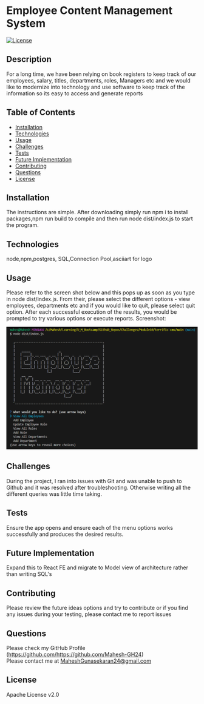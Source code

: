 # Employee Content Management System
   [![License](https://img.shields.io/badge/License-Apache_2.0-blue.svg)](https://opensource.org/licenses/Apache-2.0)

   ## Description

   For a long time, we have been relying on book registers to keep track of our employees, salary, titles, departments, roles, Managers etc and we would like to modernize into technology and use software to keep track of the information so its easy to access and generate reports

   ## Table of Contents

   - [Installation](#installation)
   - [Technologies](#Technologies)
   - [Usage](#usage)
   - [Challenges](#challenges)
   - [Tests](#tests)
   - [Future Implementation](#Future-Implementation)
   - [Contributing](#Contributing)
   - [Questions](#questions)
   - [License](#license)

   ## Installation
   The instructions are simple. After downloading simply run npm i to install packages,npm run build to compile and then run node dist/index.js to start the program.

   ## Technologies
   node,npm,postgres, SQL,Connection Pool,asciiart for logo

   ## Usage
   Please refer to the screen shot below and this pops up as soon as you type in node dist/index.js. From their, please select the different options - view employees, departments etc and if you would like to quit, please select quit option. After each successful execution of the results, you would be prompted to try various options or execute reports.
   Screenshot:

   ![index](/main/assets/images/CMS_EntryScreen.png)
   

   ## Challenges
   During the project, I ran into issues with Git and was unable to push to Github and it was resolved after troubleshooting. Otherwise writing all the different queries was little time taking.

   ## Tests
   Ensure the app opens and ensure each of the menu options works successfully and produces the desired results.

   ## Future Implementation
   Expand this to React FE and migrate to Model view of architecture rather than writing SQL's

   ## Contributing
   Please review the future ideas options and try to contribute or if you find any issues during your testing, please contact me to report issues

   ## Questions
   Please check my GitHub Profile (https://github.com/https://github.com/Mahesh-GH24)  
   Please contact me at MaheshGunasekaran24@gmail.com

   ## License
   Apache License v2.0